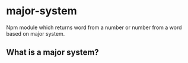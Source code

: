 # major-system
Npm module which returns word from a number or number from a word based on major system.

## What is a major system?
